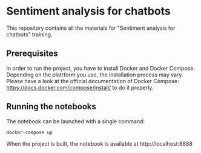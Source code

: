 # Sentiment analysis for chatbots

This repository contains all the materials for "Sentiment analysis for chatbots" training. 

## Prerequisites

In order to run the project, you have to install Docker and Docker Compose. Depending on the platrform you use, the installation process may vary. Please have a look at the official documentation of Docker Compose: https://docs.docker.com/compose/install/ to do it properly.

## Running the notebooks

The notebook can be launched with a single command:

`docker-compose up`

When the project is built, the notebook is available at http://localhost:8888
